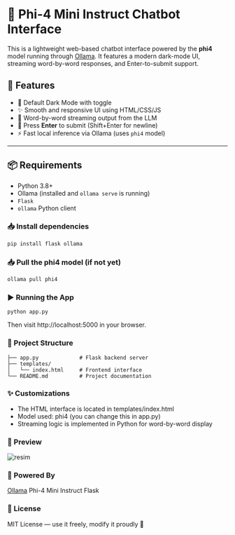 # 🧠 Phi-4 Mini Instruct Chatbot Interface

This is a lightweight web-based chatbot interface powered by the **phi4** model running through [Ollama](https://ollama.com). It features a modern dark-mode UI, streaming word-by-word responses, and Enter-to-submit support.

## 🚀 Features

- 🌙 Default Dark Mode with toggle
- ✨ Smooth and responsive UI using HTML/CSS/JS
- 🧵 Word-by-word streaming output from the LLM
- 💬 Press **Enter** to submit (Shift+Enter for newline)
- ⚡ Fast local inference via Ollama (uses `phi4` model)

---

## 📦 Requirements

- Python 3.8+
- Ollama (installed and `ollama serve` is running)
- `Flask`
- `ollama` Python client

### 📥 Install dependencies

```bash
pip install flask ollama
```

### 📥 Pull the phi4 model (if not yet)

```bash
ollama pull phi4
```

### ▶️ Running the App

```
python app.py
```
Then visit http://localhost:5000 in your browser.

### 📁 Project Structure

```
├── app.py             # Flask backend server
├── templates/
│   └── index.html     # Frontend interface
└── README.md          # Project documentation
```

### ✨ Customizations

- The HTML interface is located in templates/index.html
- Model used: phi4 (you can change this in app.py)
- Streaming logic is implemented in Python for word-by-word display

### 📸 Preview

![resim](https://github.com/user-attachments/assets/326bb5d2-313b-4506-a97e-792bfc4544fd)


### 🧠 Powered By

[Ollama](https://ollama.com/)
Phi-4 Mini Instruct
Flask

### 📄 License

MIT License — use it freely, modify it proudly 🙌
